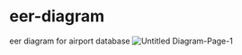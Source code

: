 # eer-diagram
eer diagram for airport database
![Untitled Diagram-Page-1](https://user-images.githubusercontent.com/78312646/159258492-67173eda-2755-4824-924e-2312aa8be9d3.jpg)
